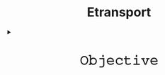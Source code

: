 <h1 align="center">Etransport</h1>
<details>
<summary><h1 align="center">𝙾𝚋𝚓𝚎𝚌𝚝𝚒𝚟𝚎</h1></summary>
A short description about my understanding and basic knowledge gained from Etransport Monitoring and SOP Etransport sheets.
</details>
